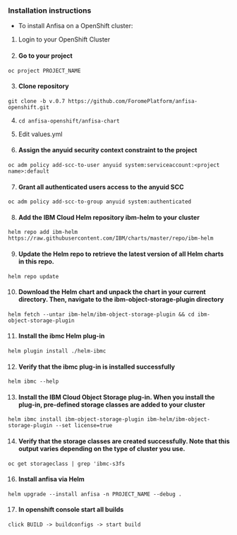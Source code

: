 ### Installation instructions

- To install Anfisa on a OpenShift cluster:

1. Login to your OpenShift Cluster

2. #### Go to your project

`oc project PROJECT_NAME`

3. #### Clone repository

`git clone -b v.0.7 https://github.com/ForomePlatform/anfisa-openshift.git`

4. `cd anfisa-openshift/anfisa-chart`

5. Edit values.yml

6. #### Assign the anyuid security context constraint to the project
`oc adm policy add-scc-to-user anyuid system:serviceaccount:<project name>:default`

7. #### Grant all authenticated users access to the anyuid SCC
`oc adm policy add-scc-to-group anyuid system:authenticated`

8. #### Add the IBM Cloud Helm repository ibm-helm to your cluster
`helm repo add ibm-helm https://raw.githubusercontent.com/IBM/charts/master/repo/ibm-helm`

9. #### Update the Helm repo to retrieve the latest version of all Helm charts in this repo.
`helm repo update`

10. #### Download the Helm chart and unpack the chart in your current directory. Then, navigate to the ibm-object-storage-plugin directory
`helm fetch --untar ibm-helm/ibm-object-storage-plugin && cd ibm-object-storage-plugin`

11. #### Install the ibmc Helm plug-in
`helm plugin install ./helm-ibmc`

12. #### Verify that the ibmc plug-in is installed successfully
`helm ibmc --help`

13. #### Install the IBM Cloud Object Storage plug-in. When you install the plug-in, pre-defined storage classes are added to your cluster
`helm ibmc install ibm-object-storage-plugin ibm-helm/ibm-object-storage-plugin --set license=true`

14. #### Verify that the storage classes are created successfully. Note that this output varies depending on the type of cluster you use.
`oc get storageclass | grep 'ibmc-s3fs`

16. #### Install anfisa via Helm
`helm upgrade --install anfisa -n PROJECT_NAME --debug .`

17. #### In openshift console start all builds
`click BUILD -> buildconfigs -> start build`

